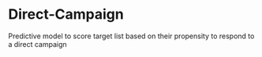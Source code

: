 # Direct-Campaign
Predictive model to score target list based on their propensity to respond to a direct campaign
